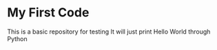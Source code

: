 # My First Code
This is a basic repository for testing 
It will just print Hello World through Python 
